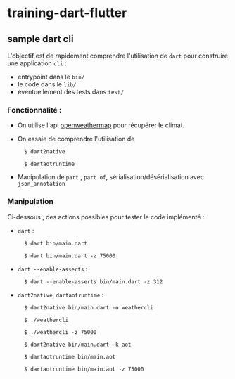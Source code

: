 # training-dart-flutter

## sample dart cli

L'objectif est de rapidement comprendre l'utilisation de `dart` pour construire une application `cli` : 

- entrypoint dans le `bin/`
- le code dans le `lib/`
- éventuellement des tests dans `test/`

### Fonctionnalité : 

- On utilise l'api [openweathermap](https://openweathermap.org/api) pour récupérer le climat.
- On essaie de comprendre l'utilisation de 
    
        $ dart2native

        $ dartaotruntime

- Manipulation de `part` , `part of`, sérialisation/désérialisation avec `json_annotation`

### Manipulation 

Ci-dessous , des actions possibles pour tester le code implémenté : 

- `dart` : 

        $ dart bin/main.dart 

        $ dart bin/main.dart -z 75000

- `dart --enable-asserts` : 

        $ dart --enable-asserts bin/main.dart -z 312

- `dart2native`, `dartaotruntime`  : 

        $ dart2native bin/main.dart -o weathercli

        $ ./weathercli 

        $ ./weathercli -z 75000

        $ dart2native bin/main.dart -k aot

        $ dartaotruntime bin/main.aot

        $ dartaotruntime bin/main.aot -z 75000
